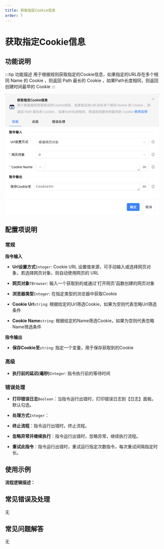 ```yaml
---
title: 获取指定Cookie信息
order: 7
---
```


# 获取指定Cookie信息

## 功能说明

:::tip 功能描述
用于根据规则获取指定的Cookie信息，如果指定的URL存在多个相同 Name 的 Cookie ，则返回 Path 最长的 Cookie ，如果Path长度相同，则返回创建时间最早的 Cookie
:::

![获取指定Cookie信息](../../../assets/获取指定Cookie信息_command.png)

## 配置项说明

### 常规

**指令输入**

- **Url设置方式**`Integer`: Cookie URL 设置值来源，可手动输入或选择网页对象，若选择网页对象，则自动使用网页的 URL

- **网页对象**`TBrowser`: 输入一个获取到的或通过'打开网页'函数创建的网页对象

- **浏览器类型**`Integer`: 在指定类型的浏览器中获取Cookie

- **Cookie Url**`string`: 根据给定的Url筛选Cookie，如果为空则代表忽略Url筛选条件

- **Cookie Name**`string`: 根据给定的Name筛选Cookie，如果为空则代表忽略Name筛选条件


**指令输出**

- **保存Cookie至**`string`: 指定一个变量，用于保存获取到的Cookie

### 高级

- **执行前的延迟(毫秒)**`Integer`: 指令执行前的等待时间

### 错误处理

- **打印错误日志**`Boolean`：当指令运行出错时，打印错误日志到【日志】面板。默认勾选。

- **处理方式**`Integer`：

 - **终止流程**：指令运行出错时，终止流程。

 - **忽略异常并继续执行**：指令运行出错时，忽略异常，继续执行流程。

 - **重试此指令**：指令运行出错时，重试运行指定次数指令，每次重试间隔指定时长。

## 使用示例

**流程逻辑描述：** 

## 常见错误及处理

无

## 常见问题解答

无

